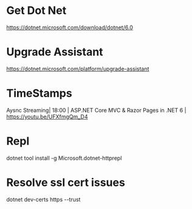 # Get Dot Net
https://dotnet.microsoft.com/download/dotnet/6.0

# Upgrade Assistant
https://dotnet.microsoft.com/platform/upgrade-assistant

# TimeStamps
Aysnc Streaming| 18:00 | ASP.NET Core MVC & Razor Pages in .NET 6 | https://youtu.be/UFXfmgQm_D4

# Repl
dotnet tool install -g Microsoft.dotnet-httprepl

# Resolve ssl cert issues
dotnet dev-certs https --trust